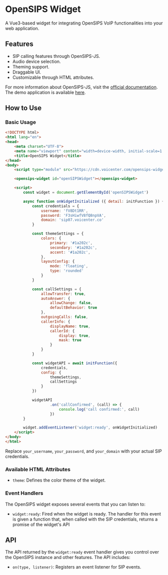 # OpenSIPS Widget
A Vue3-based widget for integrating OpenSIPS VoIP functionalities into your web application.

## Features
- SIP calling features through OpenSIPS-JS.
- Audio device selection.
- Theming support.
- Draggable UI.
- Customizable through HTML attributes.

For more information about OpenSIPS-JS, visit the [official documentation](). 
The demo application is available [here](https://opensips-widget.netlify.app/).

## How to Use
### Basic Usage 
```html
<!DOCTYPE html>
<html lang="en">
<head>
    <meta charset="UTF-8">
    <meta name="viewport" content="width=device-width, initial-scale=1.0">
    <title>OpenSIPS Widget</title>
</head>
<body>
    <script type="module" src="https://cdn.voicenter.com/opensips-widget"></script>

    <opensips-widget id="openSIPSWidget"></opensips-widget>

    <script>
        const widget = document.getElementById('openSIPSWidget')

        async function onWidgetInitialized ({ detail: initFunction }) {
            const credentials = {
                username: 'fV8Dt1RR',
                password: 'F3sHiwfV8fQ8npVA',
                domain: 'sip07.voicenter.co'
            }

            const themeSettings = {
                colors: {
                    primary: '#1a202c',
                    secondary: '#1a202c',
                    accent: '#1a202c',
                },
                layoutConfig: {
                    mode: 'floating',
                    type: 'rounded'
                }
            }

            const callSettings = {
                allowTransfer: true,
                autoAnswer: {
                    allowChange: false,
                    defaultBehavior: true
                },
                outgoingCalls: false,
                callerInfo: {
                    displayName: true,
                    callerId: {
                        display: true,
                        mask: true
                    }
                }
            }

            const widgetAPI = await initFunction({
                credentials,
                config: {
                    themeSettings,
                    callSettings
                }
            })

            widgetAPI
                    .on('callConfirmed', (call) => {
                        console.log('call confirmed:', call)
                    })
        }

        widget.addEventListener('widget:ready', onWidgetInitialized)
    </script>
</body>
</html>
```

Replace `your_username`, `your_password`, and `your_domain` with your actual SIP credentials.

### Available HTML Attributes
- `theme`: Defines the color theme of the widget.

### Event Handlers
The OpenSIPS widget exposes several events that you can listen to:

- `widget:ready`: Fired when the widget is ready. 
The handler for this event is given a function that, when called with the SIP credentials, 
returns a promise of the widget's API

## API
The API returned by the `widget:ready` event handler gives you control over the OpenSIPS instance and other features. The API includes:

- `on(type, listener)`: Registers an event listener for SIP events.
